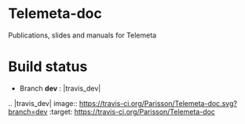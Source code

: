 Telemeta-doc
============

Publications, slides and manuals for Telemeta


Build status
============

- Branch **dev** : |travis_dev|

.. |travis_dev| image:: https://travis-ci.org/Parisson/Telemeta-doc.svg?branch=dev
    :target: https://travis-ci.org/Parisson/Telemeta-doc